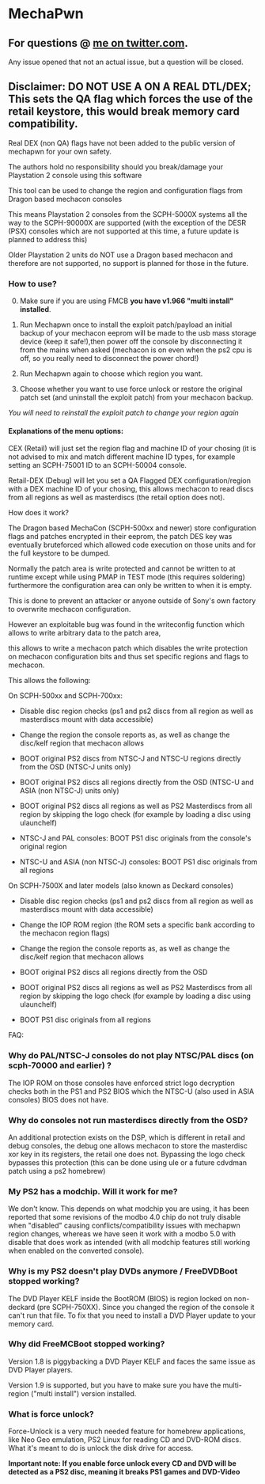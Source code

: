 # MechaPwn

## For questions @ [me on twitter.com](https://twitter.com/balika011).

Any issue opened that not an actual issue, but a question will be closed.

## Disclaimer: DO NOT USE A ON A REAL DTL/DEX; This sets the QA flag which forces the use of the retail keystore, this would break memory card compatibility.

Real DEX (non QA) flags have not been added to the public version of mechapwn for your own safety.

The authors hold no responsibility should you break/damage your Playstation 2 console using this software

This tool can be used to change the region and configuration flags from Dragon based mechacon consoles

This means Playstation 2 consoles from the SCPH-5000X systems all the way to the SCPH-90000X are supported
(with the exception of the DESR (PSX) consoles which are not supported at this time, a future update is planned to address this)

Older Playstation 2 units do NOT use a Dragon based mechacon and therefore are not supported, no support is planned for those in the future.

### How to use?

0) Make sure if you are using FMCB **you have v1.966 "multi install" installed**.

1) Run Mechapwn once to install the exploit patch/payload an initial backup of your mechacon eeprom will be made to the usb mass storage device (keep it safe!),then power off the console by disconnecting it from the mains when asked (mechacon is on even when the ps2 cpu is off, so you really need to disconnect the power chord!)
2) Run Mechapwn again to choose which region you want.
3) Choose whether you want to use force unlock or restore the original patch set (and uninstall the exploit patch) from your mechacon backup.

_You will need to reinstall the exploit patch to change your region again_

#### Explanations of the menu options:

CEX (Retail) will just set the region flag and machine ID of your chosing (it is not advised to mix and match different machine ID types, for example setting an SCPH-75001 ID to an SCPH-50004 console.

Retail-DEX (Debug) will let you set a QA Flagged DEX configuration/region with a DEX machine ID of your chosing, this allows mechacon to read discs from all regions as well as masterdiscs (the retail option does not).

How does it work?

The Dragon based MechaCon (SCPH-500xx and newer) store configuration flags and patches encrypted in their eeprom, the patch DES key was eventually bruteforced which allowed code execution on those units and for the full keystore to be dumped.

Normally the patch area is write protected and cannot be written to at runtime except while using PMAP in TEST mode (this requires soldering) furthermore the configuration area can only be written to when it is empty.

This is done to prevent an attacker or anyone outside of Sony's own factory to overwrite mechacon configuration.

However an exploitable bug was found in the writeconfig function which allows to write arbitrary data to the patch area,

this allows to write a mechacon patch which disables the write protection on mechacon configuration bits and thus set specific regions and flags to mechacon.

This allows the following:

On SCPH-500xx and SCPH-700xx:

-   Disable disc region checks (ps1 and ps2 discs from all region as well as masterdiscs mount with data accessible)

-   Change the region the console reports as, as well as change the disc/kelf region that mechacon allows

-   BOOT original PS2 discs from NTSC-J and NTSC-U regions directly from the OSD (NTSC-J units only)

-   BOOT original PS2 discs all regions directly from the OSD (NTSC-U and ASIA (non NTSC-J) units only)

-   BOOT original PS2 discs all regions as well as PS2 Masterdiscs from all region by skipping the logo check (for example by loading a disc using ulaunchelf)

-   NTSC-J and PAL consoles: BOOT PS1 disc originals from the console's original region

-   NTSC-U and ASIA (non NTSC-J) consoles: BOOT PS1 disc originals from all regions

On SCPH-7500X and later models (also known as Deckard consoles)

-   Disable disc region checks (ps1 and ps2 discs from all region as well as masterdiscs mount with data accessible)

-   Change the IOP ROM region (the ROM sets a specific bank according to the mechacon region flags)

-   Change the region the console reports as, as well as change the disc/kelf region that mechacon allows

-   BOOT original PS2 discs all regions directly from the OSD

-   BOOT original PS2 discs all regions as well as PS2 Masterdiscs from all region by skipping the logo check (for example by loading a disc using ulaunchelf)

-   BOOT PS1 disc originals from all regions

FAQ:

### Why do PAL/NTSC-J consoles do not play NTSC/PAL discs (on scph-70000 and earlier) ?

The IOP ROM on those consoles have enforced strict logo decryption checks both in the PS1 and PS2 BIOS which the NTSC-U (also used in ASIA consoles) BIOS does not have.

### Why do consoles not run masterdiscs directly from the OSD?

An additional protection exists on the DSP, which is different in retail and debug consoles, the debug one allows mechacon to store the masterdisc xor key in its registers, the retail one does not.
Bypassing the logo check bypasses this protection (this can be done using ule or a future cdvdman patch using a ps2 homebrew)

### My PS2 has a modchip. Will it work for me?

We don't know. This depends on what modchip you are using, it has been reported that some revisions of the modbo 4.0 chip do not truly disable when "disabled" causing conflicts/compatibility issues with mechapwn region changes, whereas we have seen it work with a modbo 5.0 with disable that does work as intended (with all modchip features still working when enabled on the converted console).

### Why is my PS2 doesn't play DVDs anymore / FreeDVDBoot stopped working?

The DVD Player KELF inside the BootROM (BIOS) is region locked on non-deckard (pre SCPH-750XX). Since you changed the region of the console it can't run that file.
To fix that you need to install a DVD Player update to your memory card.

### Why did FreeMCBoot stopped working?

Version 1.8 is piggybacking a DVD Player KELF and faces the same issue as DVD Player players.

Version 1.9 is supported, but you have to make sure you have the multi-region ("multi install") version installed.

### What is force unlock?

Force-Unlock is a very much needed feature for homebrew applications, like Neo Geo emulation, PS2 Linux for reading CD and DVD-ROM discs.
What it's meant to do is unlock the disk drive for access.

**Important note: If you enable force unlock every CD and DVD will be detected as a PS2 disc, meaning it breaks PS1 games and DVD-Video**
